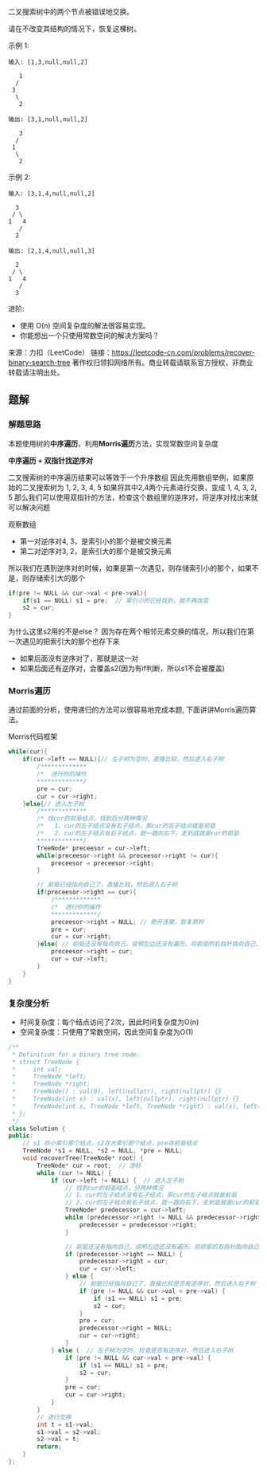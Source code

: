 二叉搜索树中的两个节点被错误地交换。

请在不改变其结构的情况下，恢复这棵树。

示例 1:

    输入: [1,3,null,null,2]

       1
      /
     3
      \
       2

    输出: [3,1,null,null,2]

       3
      /
     1
      \
       2

示例 2:

    输入: [3,1,4,null,null,2]

      3
     / \
    1   4
       /
      2

    输出: [2,1,4,null,null,3]

      2
     / \
    1   4
       /
      3

进阶:

+ 使用 O(n) 空间复杂度的解法很容易实现。
+ 你能想出一个只使用常数空间的解决方案吗？

来源：力扣（LeetCode）
链接：https://leetcode-cn.com/problems/recover-binary-search-tree
著作权归领扣网络所有。商业转载请联系官方授权，非商业转载请注明出处。

## 题解

### 解题思路

本题使用树的**中序遍历**，利用**Morris遍历**方法，实现常数空间复杂度

**中序遍历 + 双指针找逆序对**

二叉搜索树的中序遍历结果可以等效于一个升序数组
因此先用数组举例，如果原始的二叉搜索树为
1, 2, 3, 4, 5
如果将其中2,4两个元素进行交换，变成
1, 4, 3, 2, 5
那么我们可以使用双指针的方法，检查这个数组里的逆序对，将逆序对找出来就可以解决问题

观察数组

+ 第一对逆序对4, 3，是索引小的那个是被交换元素
+ 第二对逆序对3, 2，是索引大的那个是被交换元素

所以我们在遇到逆序对的时候，如果是第一次遇见，则存储索引小的那个，如果不是，则存储索引大的那个
```c++
if(pre != NULL && cur->val < pre->val){
    if(s1 == NULL) s1 = pre;  // 索引小的已经找到，就不再改变
    s2 = cur;
}
```
为什么这里s2用的不是else？
因为存在两个相邻元素交换的情况，所以我们在第一次遇见的把索引大的那个也存下来

+ 如果后面没有逆序对了，那就是这一对
+ 如果后面还有逆序对，会覆盖s2(因为有if判断，所以s1不会被覆盖)

### Morris遍历

通过前面的分析，使用递归的方法可以很容易地完成本题, 下面讲讲Morris遍历算法。

Morris代码框架

```c++
while(cur){
    if(cur->left == NULL){// 左子树为空时，直接比较，然后进入右子树
        /*************
        /*  进行你的操作
        *************/
        pre = cur;
        cur = cur->right;
    }else{// 进入左子树
        /*************
        /* 找cur的前驱结点，找到后分两种情况
        /*   1、cur的左子结点没有右子结点，那cur的左子结点就是前驱
        /*   2、cur的左子结点有右子结点，就一路向右下，走到底就是cur的前驱
        *************/
        TreeNode* preceesor = cur->left;
        while(preceesor->right && preceesor->right != cur){
            preceesor = preceesor->right;
        }

        // 前驱已经指向自己了，直接比较，然后进入右子树
        if(preceesor->right == cur){
            /*************
            /*  进行你的操作
            *************/
            preceesor->right = NULL; // 断开连接，恢复原树
            pre = cur;
            cur = cur->right;
        }else{ // 前驱还没有指向自己，说明左边还没有遍历，将前驱的右指针指向自己，后进入前驱
            preceesor->right = cur;
            cur = cur->left;
        }
    }
}
```

### 复杂度分析

+ 时间复杂度：每个结点访问了2次，因此时间复杂度为O(n)
+ 空间复杂度：只使用了常数空间，因此空间复杂度为O(1)

```c++
/**
 * Definition for a binary tree node.
 * struct TreeNode {
 *     int val;
 *     TreeNode *left;
 *     TreeNode *right;
 *     TreeNode() : val(0), left(nullptr), right(nullptr) {}
 *     TreeNode(int x) : val(x), left(nullptr), right(nullptr) {}
 *     TreeNode(int x, TreeNode *left, TreeNode *right) : val(x), left(left), right(right) {}
 * };
 */
class Solution {
public:
    // s1 存小索引那个结点，s2存大索引那个结点，pre存前驱结点
    TreeNode *s1 = NULL, *s2 = NULL, *pre = NULL;
    void recoverTree(TreeNode* root) {
        TreeNode* cur = root;  // 游标
        while (cur != NULL) {
            if (cur->left != NULL) {  // 进入左子树
                // 找到cur的前驱结点，分两种情况
                // 1、cur的左子结点没有右子结点，那cur的左子结点就是前驱
                // 2、cur的左子结点有右子结点，就一路向右下，走到底就是cur的前驱
                TreeNode* predecessor = cur->left;
                while (predecessor->right != NULL && predecessor->right != cur) {
                    predecessor = predecessor->right;
                }

                // 前驱还没有指向自己，说明左边还没有遍历，将前驱的右指针指向自己，后进入前驱
                if (predecessor->right == NULL) {
                    predecessor->right = cur;
                    cur = cur->left;
                } else {
                    // 前驱已经指向自己了，直接比较是否有逆序对，然后进入右子树
                    if (pre != NULL && cur->val < pre->val) {
                        if (s1 == NULL) s1 = pre;
                        s2 = cur;
                    }
                    pre = cur;
                    predecessor->right = NULL;
                    cur = cur->right;
                }
            } else {  // 左子树为空时，检查是否有逆序对，然后进入右子树
                if (pre != NULL && cur->val < pre->val) {
                    if (s1 == NULL) s1 = pre;
                    s2 = cur;
                }
                pre = cur;
                cur = cur->right;
            }
        }
        // 进行交换
        int t = s1->val;
        s1->val = s2->val;
        s2->val = t;
        return;
    }
};
```
